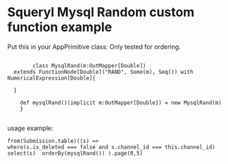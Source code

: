 Squeryl  Mysql Random custom function example
=========================

Put this in your AppPrimitive class:
Only tested for ordering.

````

		class MysqlRand(m:OutMapper[Double])
  extends FunctionNode[Double]("RAND", Some(m), Seq()) with NumericalExpression[Double]{

  }

   	def mysqlRand()(implicit m:OutMapper[Double]) = new MysqlRand(m)
	}
	
````

usage example:
````
from(Submission.table)((s) => 
where(s.is_deleted === false and s.channel_id === this.channel_id) 
select(s)  orderBy(mysqlRand()) ).page(0,5)
````
